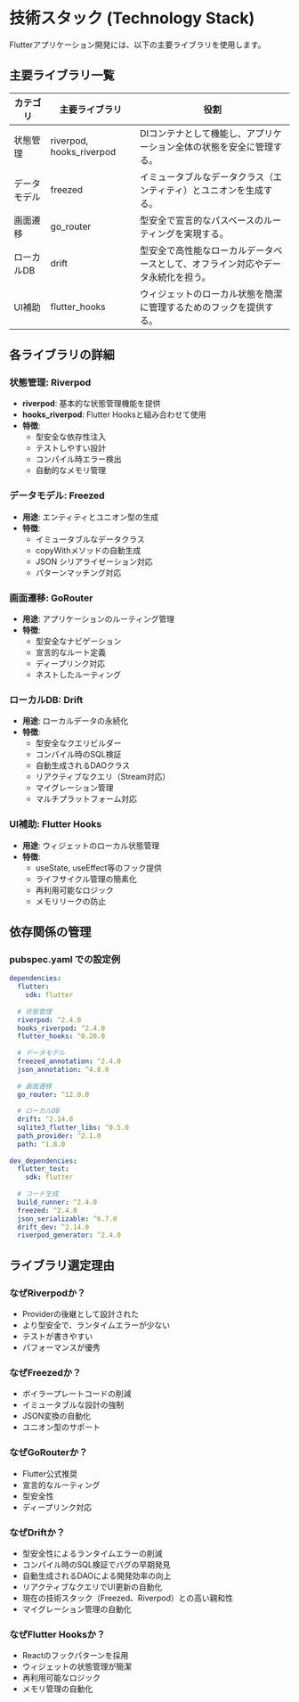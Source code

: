 # 技術スタック (Technology Stack)

Flutterアプリケーション開発には、以下の主要ライブラリを使用します。

## 主要ライブラリ一覧

| カテゴリ | 主要ライブラリ | 役割 |
|----------|----------------|------|
| 状態管理 | riverpod, hooks_riverpod | DIコンテナとして機能し、アプリケーション全体の状態を安全に管理する。 |
| データモデル | freezed | イミュータブルなデータクラス（エンティティ）とユニオンを生成する。 |
| 画面遷移 | go_router | 型安全で宣言的なパスベースのルーティングを実現する。 |
| ローカルDB | drift | 型安全で高性能なローカルデータベースとして、オフライン対応やデータ永続化を担う。 |
| UI補助 | flutter_hooks | ウィジェットのローカル状態を簡潔に管理するためのフックを提供する。 |

## 各ライブラリの詳細

### 状態管理: Riverpod

- **riverpod**: 基本的な状態管理機能を提供
- **hooks_riverpod**: Flutter Hooksと組み合わせて使用
- **特徴**:
  - 型安全な依存性注入
  - テストしやすい設計
  - コンパイル時エラー検出
  - 自動的なメモリ管理

### データモデル: Freezed

- **用途**: エンティティとユニオン型の生成
- **特徴**:
  - イミュータブルなデータクラス
  - copyWithメソッドの自動生成
  - JSON シリアライゼーション対応
  - パターンマッチング対応

### 画面遷移: GoRouter

- **用途**: アプリケーションのルーティング管理
- **特徴**:
  - 型安全なナビゲーション
  - 宣言的なルート定義
  - ディープリンク対応
  - ネストしたルーティング

### ローカルDB: Drift

- **用途**: ローカルデータの永続化
- **特徴**:
  - 型安全なクエリビルダー
  - コンパイル時のSQL検証
  - 自動生成されるDAOクラス
  - リアクティブなクエリ（Stream対応）
  - マイグレーション管理
  - マルチプラットフォーム対応

### UI補助: Flutter Hooks

- **用途**: ウィジェットのローカル状態管理
- **特徴**:
  - useState, useEffect等のフック提供
  - ライフサイクル管理の簡素化
  - 再利用可能なロジック
  - メモリリークの防止

## 依存関係の管理

### pubspec.yaml での設定例

```yaml
dependencies:
  flutter:
    sdk: flutter
  
  # 状態管理
  riverpod: ^2.4.0
  hooks_riverpod: ^2.4.0
  flutter_hooks: ^0.20.0
  
  # データモデル
  freezed_annotation: ^2.4.0
  json_annotation: ^4.8.0
  
  # 画面遷移
  go_router: ^12.0.0
  
  # ローカルDB
  drift: ^2.14.0
  sqlite3_flutter_libs: ^0.5.0
  path_provider: ^2.1.0
  path: ^1.8.0
  
dev_dependencies:
  flutter_test:
    sdk: flutter
  
  # コード生成
  build_runner: ^2.4.0
  freezed: ^2.4.0
  json_serializable: ^6.7.0
  drift_dev: ^2.14.0
  riverpod_generator: ^2.4.0

```

## ライブラリ選定理由

### なぜRiverpodか？
- Providerの後継として設計された
- より型安全で、ランタイムエラーが少ない
- テストが書きやすい
- パフォーマンスが優秀

### なぜFreezedか？
- ボイラープレートコードの削減
- イミュータブルな設計の強制
- JSON変換の自動化
- ユニオン型のサポート

### なぜGoRouterか？
- Flutter公式推奨
- 宣言的なルーティング
- 型安全性
- ディープリンク対応

### なぜDriftか？
- 型安全性によるランタイムエラーの削減
- コンパイル時のSQL検証でバグの早期発見
- 自動生成されるDAOによる開発効率の向上
- リアクティブなクエリでUI更新の自動化
- 現在の技術スタック（Freezed、Riverpod）との高い親和性
- マイグレーション管理の自動化

### なぜFlutter Hooksか？
- Reactのフックパターンを採用
- ウィジェットの状態管理が簡潔
- 再利用可能なロジック
- メモリ管理の自動化